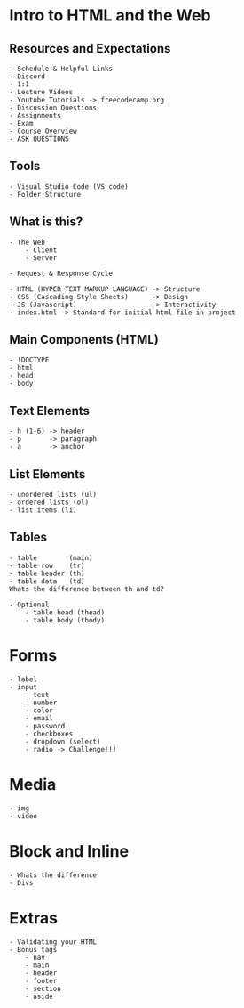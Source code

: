 # Intro to HTML and the Web

## Resources and Expectations
    - Schedule & Helpful Links
    - Discord
    - 1:1
    - Lecture Videos
    - Youtube Tutorials -> freecodecamp.org
    - Discussion Questions
    - Assignments
    - Exam
    - Course Overview
    - ASK QUESTIONS

## Tools
    - Visual Studio Code (VS code)
    - Folder Structure


## What is this?
    - The Web
        - Client
        - Server

    - Request & Response Cycle

    - HTML (HYPER TEXT MARKUP LANGUAGE) -> Structure
    - CSS (Cascading Style Sheets)      -> Design
    - JS (Javascript)                   -> Interactivity
    - index.html -> Standard for initial html file in project

## Main Components (HTML)
    - !DOCTYPE
    - html
    - head
    - body

## Text Elements
    - h (1-6) -> header
    - p       -> paragraph
    - a       -> anchor

## List Elements
    - unordered lists (ul)
    - ordered lists (ol)
    - list items (li)

## Tables
    - table        (main)
    - table row    (tr)
    - table header (th) 
    - table data   (td)
    Whats the difference between th and td? 

    - Optional
        - table head (thead)
        - table body (tbody)

# Forms
    - label
    - input
        - text
        - number
        - color
        - email
        - password
        - checkboxes
        - dropdown (select)
        - radio -> Challenge!!!

# Media
    - img 
    - video

# Block and Inline
    - Whats the difference
    - Divs 

# Extras
    - Validating your HTML
    - Bonus tags
        - nav
        - main
        - header
        - footer
        - section
        - aside








